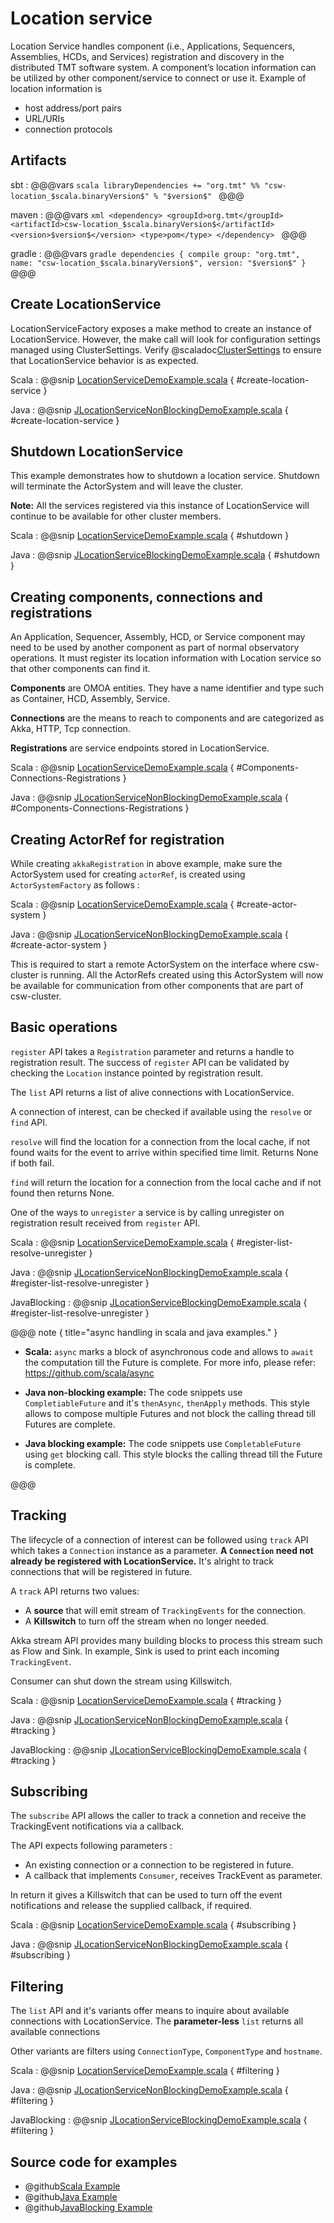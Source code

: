 # Location service

Location Service handles component (i.e., Applications, Sequencers, Assemblies, HCDs, and Services) registration and discovery in the distributed TMT software system. A component’s location information can be utilized by other component/service to connect or use it. Example of location information is
 
* host address/port pairs
* URL/URIs
* connection protocols

## Artifacts

sbt
:   @@@vars
    ```scala
    libraryDependencies += "org.tmt" %% "csw-location_$scala.binaryVersion$" % "$version$"
    ```
    @@@

maven
:   @@@vars
    ```xml
    <dependency>
     <groupId>org.tmt</groupId>
     <artifactId>csw-location_$scala.binaryVersion$</artifactId>
     <version>$version$</version>
     <type>pom</type>
    </dependency>
    ```
    @@@

gradle
:   @@@vars
    ```gradle
    dependencies {
      compile group: "org.tmt", name: "csw-location_$scala.binaryVersion$", version: "$version$"
    }
    ```
    @@@

## Create LocationService

LocationServiceFactory exposes a make method to create an instance of LocationService. However, the make call will look for configuration settings managed using ClusterSettings. Verify @scaladoc[ClusterSettings](csw/services/location/commons/ClusterSettings) to ensure that LocationService behavior is as expected.

Scala
:   @@snip [LocationServiceDemoExample.scala](../../../../csw-location/src/test/scala/csw/services/location/scaladsl/demo/LocationServiceDemoExample.scala) { #create-location-service }

Java
:   @@snip [JLocationServiceNonBlockingDemoExample.scala](../../../../csw-location/src/test/java/csw/services/location/javadsl/demo/JLocationServiceNonBlockingDemoExample.java) { #create-location-service }


## Shutdown LocationService

This example demonstrates how to shutdown a location service. Shutdown will terminate the ActorSystem and will leave the cluster.  

**Note:** All the services registered via this instance of LocationService will continue to be available for other cluster members. 

Scala
:   @@snip [LocationServiceDemoExample.scala](../../../../csw-location/src/test/scala/csw/services/location/scaladsl/demo/LocationServiceDemoExample.scala) { #shutdown }

Java
:   @@snip [JLocationServiceBlockingDemoExample.scala](../../../../csw-location/src/test/java/csw/services/location/javadsl/demo/JLocationServiceBlockingDemoExample.java) { #shutdown }

## Creating components, connections and registrations

An Application, Sequencer, Assembly, HCD, or Service component may need to be used by another component as part of normal observatory operations. It must register its location information with Location service so that other components can find it.

**Components** are OMOA entities. They have a name identifier and type such as Container, HCD, Assembly, Service.
   
**Connections** are the means to reach to components and are categorized as Akka, HTTP, Tcp connection.

**Registrations** are service endpoints stored in LocationService.

Scala
:   @@snip [LocationServiceDemoExample.scala](../../../../csw-location/src/test/scala/csw/services/location/scaladsl/demo/LocationServiceDemoExample.scala) { #Components-Connections-Registrations }

Java
:   @@snip [JLocationServiceNonBlockingDemoExample.scala](../../../../csw-location/src/test/java/csw/services/location/javadsl/demo/JLocationServiceNonBlockingDemoExample.java) { #Components-Connections-Registrations }

## Creating ActorRef for registration

While creating `akkaRegistration` in above example, make sure the ActorSystem used for creating `actorRef`,
 is created using `ActorSystemFactory` as follows :
 

Scala
:  @@snip [LocationServiceDemoExample.scala](../../../../csw-location/src/test/scala/csw/services/location/scaladsl/demo/LocationServiceDemoExample.scala) { #create-actor-system }

Java
:  @@snip [JLocationServiceNonBlockingDemoExample.scala](../../../../csw-location/src/test/java/csw/services/location/javadsl/demo/JLocationServiceNonBlockingDemoExample.java) { #create-actor-system }

This is required to start a remote ActorSystem on the interface where csw-cluster is running. All the ActorRefs created using this
ActorSystem will now be available for communication from other components that are part of csw-cluster.



## Basic operations

`register` API takes a `Registration` parameter and returns a handle to registration result. The success of `register` API can be validated by checking the `Location` instance pointed by registration result.

The `list` API returns a list of alive connections with LocationService.
  
A connection of interest, can be checked if available using the `resolve` or `find` API.    

`resolve` will find the location for a connection from the local cache, if not found waits for the event to arrive within specified time limit. Returns None if both fail.    

`find` will return the location for a connection from the local cache and if not found then returns None.    

One of the ways to `unregister` a service is by calling unregister on registration result received from `register` API.

Scala
:   @@snip [LocationServiceDemoExample.scala](../../../../csw-location/src/test/scala/csw/services/location/scaladsl/demo/LocationServiceDemoExample.scala) { #register-list-resolve-unregister }

Java
:   @@snip [JLocationServiceNonBlockingDemoExample.scala](../../../../csw-location/src/test/java/csw/services/location/javadsl/demo/JLocationServiceNonBlockingDemoExample.java) { #register-list-resolve-unregister }

JavaBlocking
:   @@snip [JLocationServiceBlockingDemoExample.scala](../../../../csw-location/src/test/java/csw/services/location/javadsl/demo/JLocationServiceBlockingDemoExample.java) { #register-list-resolve-unregister }

@@@ note { title="async handling in scala and java examples." }

 * **Scala:** `async` marks a block of asynchronous code and allows to `await` the computation till the Future is complete.
      For more info, please refer: https://github.com/scala/async
 
 * **Java non-blocking example:** The code snippets use `CompletiableFuture` and it's `thenAsync`, `thenApply` methods. This style allows to compose multiple Futures and not block the calling thread till Futures are complete. 

 * **Java blocking example:** The code snippets use `CompletableFuture` using `get` blocking call. This style blocks the calling thread till the Future is complete.
    
@@@

## Tracking

The lifecycle of a connection of interest can be followed using `track` API which takes a `Connection` instance as a parameter. **A `Connection` need not already be registered with LocationService.** It's alright to track connections that will be registered in future. 

A `track` API returns two values:     
* A **source** that will emit stream of `TrackingEvents` for the connection.  
* A **Killswitch** to turn off the stream when no longer needed.  

Akka stream API provides many building blocks to process this stream such as Flow and Sink. In example, Sink is used to print each incoming `TrackingEvent`.

Consumer can shut down the stream using Killswitch.

Scala
:   @@snip [LocationServiceDemoExample.scala](../../../../csw-location/src/test/scala/csw/services/location/scaladsl/demo/LocationServiceDemoExample.scala) { #tracking }

Java
:   @@snip [JLocationServiceNonBlockingDemoExample.scala](../../../../csw-location/src/test/java/csw/services/location/javadsl/demo/JLocationServiceNonBlockingDemoExample.java) { #tracking }

JavaBlocking
:   @@snip [JLocationServiceBlockingDemoExample.scala](../../../../csw-location/src/test/java/csw/services/location/javadsl/demo/JLocationServiceBlockingDemoExample.java) { #tracking }

## Subscribing

The `subscribe` API allows the caller to track a connetion and receive the TrackingEvent notifications via a callback. 

The API expects following parameters :    
* An existing connection or a connection to be registered in future.  
* A callback that implements `Consumer`, receives TrackEvent as parameter.  
 
In return it gives a Killswitch that can be used to turn off the event notifications and release the supplied callback, if required.
 
Scala
:   @@snip [LocationServiceDemoExample.scala](../../../../csw-location/src/test/scala/csw/services/location/scaladsl/demo/LocationServiceDemoExample.scala) { #subscribing }

Java
:   @@snip [JLocationServiceNonBlockingDemoExample.scala](../../../../csw-location/src/test/java/csw/services/location/javadsl/demo/JLocationServiceNonBlockingDemoExample.java) { #subscribing }


## Filtering

The `list` API and it's variants offer means to inquire about available connections with LocationService. The **parameter-less** `list` returns all available connections

Other variants are filters using `ConnectionType`, `ComponentType` and `hostname`.
 
Scala
:   @@snip [LocationServiceDemoExample.scala](../../../../csw-location/src/test/scala/csw/services/location/scaladsl/demo/LocationServiceDemoExample.scala) { #filtering }

Java
:   @@snip [JLocationServiceNonBlockingDemoExample.scala](../../../../csw-location/src/test/java/csw/services/location/javadsl/demo/JLocationServiceNonBlockingDemoExample.java) { #filtering }

JavaBlocking
:   @@snip [JLocationServiceBlockingDemoExample.scala](../../../../csw-location/src/test/java/csw/services/location/javadsl/demo/JLocationServiceBlockingDemoExample.java) { #filtering }

## Source code for examples

* @github[Scala Example](/csw-location/src/test/scala/csw/services/location/scaladsl/demo/LocationServiceDemoExample.scala)
* @github[Java Example](/csw-location/src/test/java/csw/services/location/javadsl/demo/JLocationServiceNonBlockingDemoExample.java)
* @github[JavaBlocking Example](/csw-location/src/test/java/csw/services/location/javadsl/demo/JLocationServiceBlockingDemoExample.java)
